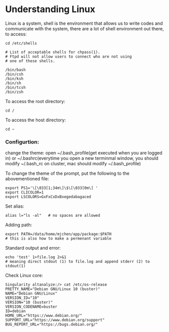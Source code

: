 # Understanding Linux

Linux is a system, shell is the environment that allows us to write codes and communicate with the system, there are a lot of shell environment out there, to access:

```
cd /etc/shells

# List of acceptable shells for chpass(1).
# Ftpd will not allow users to connect who are not using
# one of these shells.

/bin/bash
/bin/csh
/bin/ksh
/bin/sh
/bin/tcsh
/bin/zsh
```

To access the root directory:
```
cd /
```

To access the host directory:
```
cd ~
```

### Configurtion:

change the theme: open ~/.bash_profile(get executed when you are logged in) or ~/.bashrc(everytime you open a new terminmal window, you should modify ~/.bash_rc on cluster, mac should modify ~/.bash_profile)


To change the theme of the prompt, put the following to the abovementioned file:

```
export PS1='\[\033[1;34m\]\$\[\033[0m\] '​
export CLICOLOR=1​
export LSCOLORS=GxFxCxDxBxegedabagaced
```

Set alias:

```
alias l="ls -al"   # no spaces are allowed
```

Adding path:

```
export PATH=/data/home/mjchen/app/package:$PATH   
# this is also how to make a permenant variable
```

Standard output and error:

```
echo 'test' 1>file.log 2>&1
# meaning direct stdout (1) to file.log and append stderr (2) to stdout(1)
```

Check Linux core:

```
Singularity altanalyze:/> cat /etc/os-release
PRETTY_NAME="Debian GNU/Linux 10 (buster)"
NAME="Debian GNU/Linux"
VERSION_ID="10"
VERSION="10 (buster)"
VERSION_CODENAME=buster
ID=debian
HOME_URL="https://www.debian.org/"
SUPPORT_URL="https://www.debian.org/support"
BUG_REPORT_URL="https://bugs.debian.org/"
```

